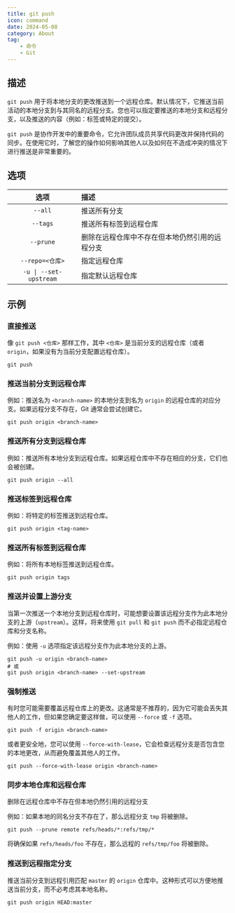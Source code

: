 ```yaml
---
title: git push
icon: command
date: 2024-05-08
category: About
tag:
    - 命令
    - Git
---
```


## 描述

`git push` 用于将本地分支的更改推送到一个远程仓库。默认情况下，它推送当前活动的本地分支到与其同名的远程分支。您也可以指定要推送的本地分支和远程分支，以及推送的内容（例如：标签或特定的提交）。

`git push` 是协作开发中的重要命令，它允许团队成员共享代码更改并保持代码的同步。在使用它时，了解您的操作如何影响其他人以及如何在不造成冲突的情况下进行推送是非常重要的。

## 选项

|  选项  |  描述  |
|  :----:  |  :----  |
|  `--all`  |  推送所有分支  |
|  `--tags`  |  推送所有标签到远程仓库  |
|  `--prune`  |  删除在远程仓库中不存在但本地仍然引用的远程分支  |
|  `--repo=<仓库>`  |  指定远程仓库  |
|  `-u \| --set-upstream`  |  指定默认远程仓库  |

## 示例

### 直接推送

像 `git push <仓库>` 那样工作，其中 `<仓库>` 是当前分支的远程仓库（或者 `origin`，如果没有为当前分支配置远程仓库）。

```shell
git push
```

### 推送当前分支到远程仓库

例如：推送名为 `<branch-name>` 的本地分支到名为 `origin` 的远程仓库的对应分支。如果远程分支不存在，Git 通常会尝试创建它。

```shell
git push origin <branch-name>
```

### 推送所有分支到远程仓库

例如：推送所有本地分支到远程仓库。如果远程仓库中不存在相应的分支，它们也会被创建。

```shell
git push origin --all
```

### 推送标签到远程仓库

例如：将特定的标签推送到远程仓库。

```shell
git push origin <tag-name>
```

### 推送所有标签到远程仓库

例如：将所有本地标签推送到远程仓库。

```shell
git push origin tags
```

### 推送并设置上游分支

当第一次推送一个本地分支到远程仓库时，可能想要设置该远程分支作为此本地分支的上游（`upstream`）。这样，将来使用 `git pull` 和 `git push` 而不必指定远程仓库和分支名称。

例如：使用 `-u` 选项指定该远程分支作为此本地分支的上游。

```shell
git push -u origin <branch-name>
# 或
git push origin <branch-name> --set-upstream
```

### 强制推送

有时您可能需要覆盖远程仓库上的更改。这通常是不推荐的，因为它可能会丢失其他人的工作，但如果您确定要这样做，可以使用 `--force` 或 `-f` 选项。

```shell
git push -f origin <branch-name>
```

或者更安全地，您可以使用 `--force-with-lease`，它会检查远程分支是否包含您的本地更改，从而避免覆盖其他人的工作。

```shell
git push --force-with-lease origin <branch-name>
```

### 同步本地仓库和远程仓库

删除在远程仓库中不存在但本地仍然引用的远程分支

例如：如果本地的同名分支不存在了，那么远程分支 `tmp` 将被删除。

```shell
git push --prune remote refs/heads/*:refs/tmp/*
```

将确保如果 `refs/heads/foo` 不存在，那么远程的 `refs/tmp/foo` 将被删除。

### 推送到远程指定分支

推送当前分支到远程引用匹配 `master` 的 `origin` 仓库中。这种形式可以方便地推送当前分支，而不必考虑其本地名称。

```shell
git push origin HEAD:master
```

